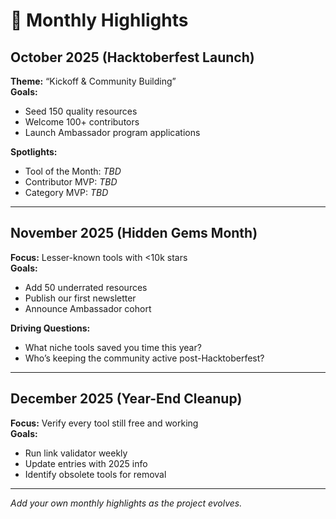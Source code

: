 # 📅 Monthly Highlights

## October 2025 (Hacktoberfest Launch)

**Theme:** “Kickoff & Community Building”  
**Goals:**
- Seed 150 quality resources
- Welcome 100+ contributors
- Launch Ambassador program applications

**Spotlights:**
- Tool of the Month: _TBD_
- Contributor MVP: _TBD_
- Category MVP: _TBD_

---

## November 2025 (Hidden Gems Month)

**Focus:** Lesser-known tools with <10k stars  
**Goals:**
- Add 50 underrated resources
- Publish our first newsletter
- Announce Ambassador cohort

**Driving Questions:**
- What niche tools saved you time this year?
- Who’s keeping the community active post-Hacktoberfest?

---

## December 2025 (Year-End Cleanup)

**Focus:** Verify every tool still free and working  
**Goals:**
- Run link validator weekly
- Update entries with 2025 info
- Identify obsolete tools for removal

---

_Add your own monthly highlights as the project evolves._